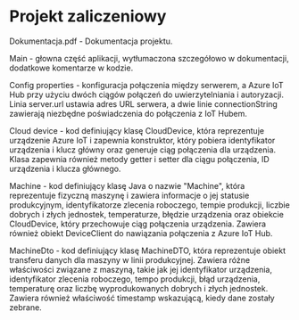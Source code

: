 # Projekt zaliczeniowy

Dokumentacja.pdf - Dokumentacja projektu.

Main - głowna część aplikacji, wytłumaczona szczegółowo w dokumentacji, dodatkowe komentarze w kodzie.

Config properties - konfiguracja połączenia między serwerem, a Azure IoT Hub przy użyciu dwóch ciągów połączeń do uwierzytelniania i autoryzacji. Linia server.url ustawia adres URL serwera, a dwie linie connectionString zawierają niezbędne poświadczenia do połączenia z IoT Hubem.

Cloud device - kod definiujący klasę CloudDevice, która reprezentuje urządzenie Azure IoT i zapewnia konstruktor, który pobiera identyfikator urządzenia i klucz główny oraz generuje ciąg połączenia dla urządzenia. Klasa zapewnia również metody getter i setter dla ciągu połączenia, ID urządzenia i klucza głównego.

Machine - kod definiujący klasę Java o nazwie "Machine", która reprezentuje fizyczną maszynę i zawiera informacje o jej statusie produkcyjnym, identyfikatorze zlecenia roboczego, tempie produkcji, liczbie dobrych i złych jednostek, temperaturze, błędzie urządzenia oraz obiekcie CloudDevice, który przechowuje ciąg połączenia urządzenia. Zawiera również obiekt DeviceClient do nawiązania połączenia z Azure IoT Hub.

MachineDto - kod definiujący klasę MachineDTO, która reprezentuje obiekt transferu danych dla maszyny w linii produkcyjnej. Zawiera różne właściwości związane z maszyną, takie jak jej identyfikator urządzenia, identyfikator zlecenia roboczego, tempo produkcji, błąd urządzenia, temperaturę oraz liczbę wyprodukowanych dobrych i złych jednostek. Zawiera również właściwość timestamp wskazującą, kiedy dane zostały zebrane.
